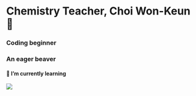 # Chemistry Teacher, Choi Won-Keun 👋
### Coding beginner
### An eager beaver

#### 🌱 I’m currently learning
<img src="https://img.shields.io/badge/Python-3776AB?style=for-the-badge&logo=Python&logoColor=white">





<!--
**CHOI-WON-KEUN/CHOI-WON-KEUN** is a ✨ _special_ ✨ repository because its `README.md` (this file) appears on your GitHub profile.

Here are some ideas to get you started:

- 🔭 I’m currently working on ...
- 🌱 I’m currently learning ...
- 👯 I’m looking to collaborate on ...
- 🤔 I’m looking for help with ...
- 💬 Ask me about ...
- 📫 How to reach me: ...
- 😄 Pronouns: ...
- ⚡ Fun fact: ...
-->
